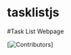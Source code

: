 # tasklistjs

#Task List Webpage

[![Contributors][Author-shield]]





[Author-shield]: https://img.shields.io/badge/AUTHOR:%20Abdurrahman%20Oyediran-red
